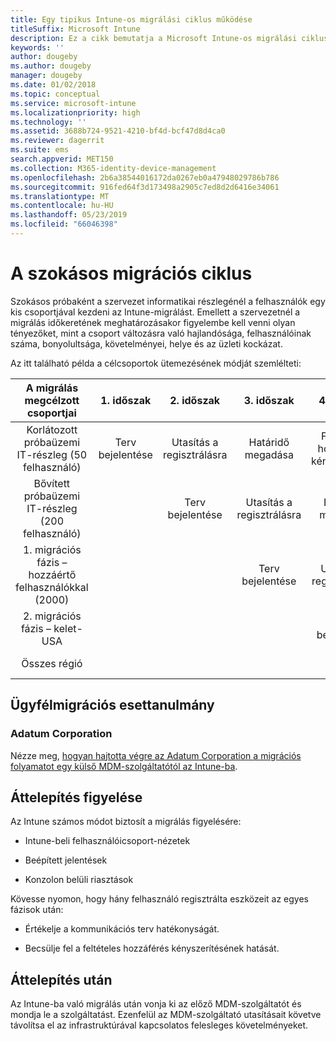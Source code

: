 ```yaml
---
title: Egy tipikus Intune-os migrálási ciklus működése
titleSuffix: Microsoft Intune
description: Ez a cikk bemutatja a Microsoft Intune-os migrálási ciklusok működését, és példákkal szemlélteti, hogy miként kezelheti azokat.
keywords: ''
author: dougeby
ms.author: dougeby
manager: dougeby
ms.date: 01/02/2018
ms.topic: conceptual
ms.service: microsoft-intune
ms.localizationpriority: high
ms.technology: ''
ms.assetid: 3688b724-9521-4210-bf4d-bcf47d8d4ca0
ms.reviewer: dagerrit
ms.suite: ems
search.appverid: MET150
ms.collection: M365-identity-device-management
ms.openlocfilehash: 2b6a38544016172da0267eb0a47948029786b786
ms.sourcegitcommit: 916fed64f3d173498a2905c7ed8d2d6416e34061
ms.translationtype: MT
ms.contentlocale: hu-HU
ms.lasthandoff: 05/23/2019
ms.locfileid: "66046398"
---
```

# <a name="typical-migration-cycle"></a>A szokásos migrációs ciklus

Szokásos próbaként a szervezet informatikai részlegénél a felhasználók egy kis csoportjával kezdeni az Intune-migrálást. Emellett a szervezetnél a migrálás időkeretének meghatározásakor figyelembe kell venni olyan tényezőket, mint a csoport változásra való hajlandósága, felhasználóinak száma, bonyolultsága, követelményei, helye és az üzleti kockázat.

Az itt található példa a célcsoportok ütemezésének módját szemlélteti:

  | **A migrálás megcélzott csoportjai** | **1. időszak** | **2. időszak** | **3. időszak** | **4. időszak** | **...**
|:---:|:---:|:---:|:---:|:---:|:---:|
| Korlátozott próbaüzemi IT-részleg (50 felhasználó) | Terv bejelentése | Utasítás a regisztrálásra | Határidő megadása | Feltételes hozzáférés kényszerítése |  |                                                        
| Bővített próbaüzemi IT-részleg (200 felhasználó) |  | Terv bejelentése | Utasítás a regisztrálásra | Határidő megadása | Feltételes hozzáférés kényszerítése |
| 1. migrációs fázis – hozzáértő felhasználókkal (2000) |  |  | Terv bejelentése | Utasítás a regisztrálásra | Határidő megadása |
| 2. migrációs fázis – kelet-USA |  |  |  | Terv bejelentése | Utasítás a regisztrálásra |
| Összes régió |  |  |  |  | Terv bejelentése |

## <a name="customer-migration-case-study"></a>Ügyfélmigrációs esettanulmány

### <a name="adatum-corporation"></a>Adatum Corporation

Nézze meg, [hogyan hajtotta végre az Adatum Corporation a migrációs folyamatot egy külső MDM-szolgáltatótól az Intune-ba](https://gallery.technet.microsoft.com/Intune-migration-guide-893a95e3?redir=0).

## <a name="monitoring-migration"></a>Áttelepítés figyelése

Az Intune számos módot biztosít a migrálás figyelésére:

* Intune-beli felhasználóicsoport-nézetek

* Beépített jelentések

* Konzolon belüli riasztások

Kövesse nyomon, hogy hány felhasználó regisztrálta eszközeit az egyes fázisok után:

-   Értékelje a kommunikációs terv hatékonyságát.

-   Becsülje fel a feltételes hozzáférés kényszerítésének hatását.


## <a name="post-migration"></a>Áttelepítés után

Az Intune-ba való migrálás után vonja ki az előző MDM-szolgáltatót és mondja le a szolgáltatást. Ezenfelül az MDM-szolgáltató utasításait követve távolítsa el az infrastruktúrával kapcsolatos felesleges követelményeket.
